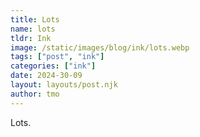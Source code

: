 ```yaml
---
title: Lots
name: lots
tldr: Ink
image: /static/images/blog/ink/lots.webp
tags: ["post", "ink"]
categories: ["ink"]
date: 2024-30-09
layout: layouts/post.njk
author: tmo
---
```


Lots.

